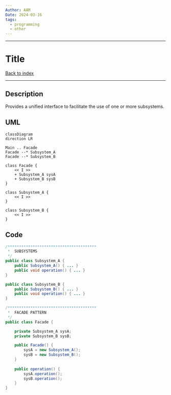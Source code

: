 ```yaml
---
Author: AAM
Date: 2024-03-16
tags:
  - programming
  - other
---
```

---
# Title

[Back to index](../PATTERNS.md)

---
## Description

Provides a unified interface to facilitate the use of one or more subsystems.

## UML

```mermaid
classDiagram
direction LR

Main .. Facade
Facade --* Subsystem_A
Facade --* Subsystem_B

class Facade {
	<< I >>
	+ Subsystem_A sysA
	+ Subsystem_B sysB
}

class Subsystem_A {
	<< I >>
}

class Subsystem_B {
	<< I >>
}
```
## Code

```java
/***************************************
 *  SUBSYSTEMS
 */
public class Subsystem_A { 
	public Subsystem_A() { ... }
	public void operation() { ... }
}

public class Subsystem_B { 
	public Subsystem_B() { ... }
	public void operation() { ... }
}

/***************************************
 *  FACADE PATTERN
 */
public class Facade {

	private Subsystem_A sysA;
	private Subsystem_B sysB;

	public Facade() {
		sysA = new Subsystem_A();
		sysB = new Subsystem_B();
	}
	
	public operation() {
		sysA.operation();
		sysB.operation();
	}
}
```
